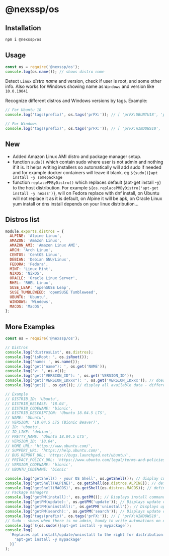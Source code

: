 # @nexssp/os

## Installation

```sh
npm i @nexssp/os
```

## Usage

```js
const os = require('@nexssp/os');
console.log(os.name()); // shows distro name
```

Detect `Linux` _distro name_ and version, check if user is root, and some other info. Also works for Windows showing name as `Windows` and version like `10.0.19041`

Recognize different distros and Windows versions by tags.
Example:

```js
// For Ubuntu 18
console.log('tags(prefix)', os.tags('prFX:')); // [ 'prFX:UBUNTU18', 'prFX:UBUNTU' ]

// For Windows
console.log('tags(prefix)', os.tags('prFX:')); // [ 'prFX:WINDOWS10', 'prFX:WINDOWS' ]
```

## New

- Added Amazon Linux AMI distro and package manager setup.
- function `sudo()` which contain sudo where user is not admin and nothing if it is. It helps writing installers so automatically will add sudo if needed and for example docker containers will leave it blank. eg `${sudo()}apt install -y somepackage`
- function `replacePMByDistro()` which replaces default (apt-get install -y) to the host distribution. For example `${os.replacePMByDistro('apt-get install -y nexss')}`, will on Fedora replace with dnf install, on Ubuntu will not replace it as it is default, on Alpine it will be apk, on Oracle Linux yum install or dns install depends on your linux distribution...

## Distros list

```js
module.exports.distros = {
  ALPINE: 'Alpine Linux',
  AMAZON: 'Amazon Linux',
  AMAZON_AMI: 'Amazon Linux AMI',
  ARCH: 'Arch Linux',
  CENTOS: 'CentOS Linux',
  DEBIAN: 'Debian GNU/Linux',
  FEDORA: 'Fedora',
  MINT: 'Linux Mint',
  NIXOS: 'NixOS',
  ORACLE: 'Oracle Linux Server',
  RHEL: 'RHEL Linux',
  SUSE_LEAP: 'openSUSE Leap',
  SUSE_TUMBLEWEED: 'openSUSE Tumbleweed',
  UBUNTU: 'Ubuntu',
  WINDOWS: 'Windows',
  MACOS: 'MacOS',
};
```

## More Examples

```js
const os = require('@nexssp/os');

// Distros
console.log('distrosList', os.distros);
console.log('isRoot: ', os.isRoot());
console.log('name: ', os.name());
console.log('get("name"): ', os.get('NAME'));
console.log('v: ', os.v());
console.log('get("VERSION_ID"): ', os.get('VERSION_ID'));
console.log('get("VERSION_IDxxx"): ', os.get('VERSION_IDxxx')); // does not exist so nothing is return
console.log('get()', os.get()); // display all available data - different for each distros

// Example
// DISTRIB_ID: 'Ubuntu',
// DISTRIB_RELEASE: '18.04',
// DISTRIB_CODENAME: 'bionic',
// DISTRIB_DESCRIPTION: 'Ubuntu 18.04.5 LTS',
// NAME: 'Ubuntu',
// VERSION: '18.04.5 LTS (Bionic Beaver)',
// ID: 'ubuntu',
// ID_LIKE: 'debian',
// PRETTY_NAME: 'Ubuntu 18.04.5 LTS',
// VERSION_ID: '18.04',
// HOME_URL: 'https://www.ubuntu.com/',
// SUPPORT_URL: 'https://help.ubuntu.com/',
// BUG_REPORT_URL: 'https://bugs.launchpad.net/ubuntu/',
// PRIVACY_POLICY_URL: 'https://www.ubuntu.com/legal/terms-and-policies/privacy-policy',
// VERSION_CODENAME: 'bionic',
// UBUNTU_CODENAME: 'bionic'

console.log('getShell() - your OS Shell', os.getShell()); // display current OS
console.log('getShell(ALPINE)', os.getShell(os.distros.ALPINE)); // defined OS Shell
console.log('getShell(MACOS)', os.getShell(os.distros.MACOS)); // defined OS Shell
// Package managers
console.log('getPM(install):', os.getPM()); // Displays install command
console.log('getPM(update):', os.getPM('update')); // Displays update command
console.log('getPM(uninstall):', os.getPM('uninstall')); // Displays update command
console.log('getPM(search):', os.getPM('search')); // Displays update command
console.log('tags(prefix)', os.tags('prFX:')); // [ 'prFX:WINDOWS10', 'prFX:WINDOWS' ]
// Sudo - shows when there is no admin, handy to write automations on eg. docker containers
console.log(`${os.sudo()}apt-get install -y mypackage`);
console.log(
  `Replaces apt install/update/uninstall to the right for distribution: ${os.replacePMByDistro(
    'apt-get install -y mypackage'
  )}`
);
```

